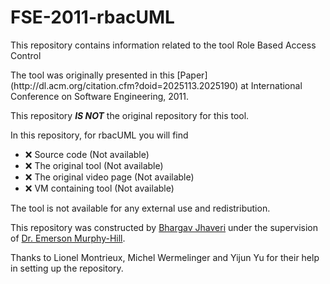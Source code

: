 # FSE-2011-rbacUML
This repository contains information related to the tool Role Based Access Control
<p>
The tool was originally presented in this [Paper](http://dl.acm.org/citation.cfm?doid=2025113.2025190) at International Conference on Software Engineering, 2011.
<p>
This repository <b><i> IS NOT</b></i> the original repository for this tool.<br>

In this repository, for rbacUML you will find
* :x: Source code (Not available)
* :x: The original tool (Not available)
* :x: The original video page (Not available)
* :x: VM containing tool (Not available)

The tool is not available for any external use and redistribution.<br>

This repository was constructed by [Bhargav Jhaveri](https://github.com/BhargavJhaveri/) under the supervision of [Dr. Emerson Murphy-Hill](https://github.com/CaptainEmerson).

Thanks to Lionel Montrieux,	Michel Wermelinger and 	Yijun Yu for their help in setting up the repository.
